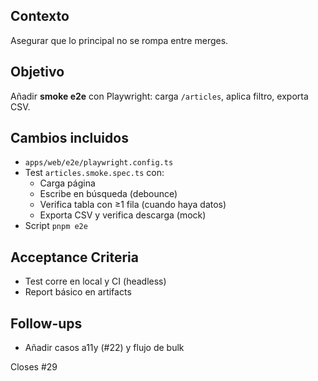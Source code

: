 ## Contexto
Asegurar que lo principal no se rompa entre merges.

## Objetivo
Añadir **smoke e2e** con Playwright: carga `/articles`, aplica filtro, exporta CSV.

## Cambios incluidos
- `apps/web/e2e/playwright.config.ts`
- Test `articles.smoke.spec.ts` con:
  - Carga página
  - Escribe en búsqueda (debounce)
  - Verifica tabla con ≥1 fila (cuando haya datos)
  - Exporta CSV y verifica descarga (mock)
- Script `pnpm e2e`

## Acceptance Criteria
- Test corre en local y CI (headless)
- Report básico en artifacts

## Follow-ups
- Añadir casos a11y (#22) y flujo de bulk

Closes #29
